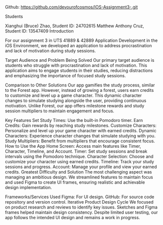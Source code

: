 Github: https://github.com/devourofcosmos/IOS-Assignment3-.git

Students

Xianghui (Bruce) Zhao, Student ID: 24702615
Matthew Anthony Cruz, Student ID: 13547409
Introduction

For our assignment 3 in UTS 41889 & 42889 Application Development in the iOS Environment, we developed an application to address procrastination and lack of motivation during study sessions.

Target Audience and Problem Being Solved
Our primary target audience is students who struggle with procrastination and lack of motivation. This application aims to engage students in their studies, reducing distractions and emphasizing the importance of focused study sessions.

Comparison to Other Solutions
Our app gamifies the study process, similar to the Forest app. However, instead of growing a forest, users earn credits to customize and level up a game character. This dynamic character changes to simulate studying alongside the user, providing continuous motivation. Unlike Forest, our app offers milestone rewards and study session multipliers to maintain engagement and focus.

Key Features
Set Study Times: Use the built-in Pomodoro timer.
Earn Credits: Gain rewards by reaching study milestones.
Customize Characters: Personalize and level up your game character with earned credits.
Dynamic Characters: Experience character changes that simulate studying with you.
Study Multipliers: Benefit from multipliers that encourage consistent focus.
How to Use the App
Home Screen: Access main features like Timer, Character, Timeline, and Account.
Timer: Set study sessions and break intervals using the Pomodoro technique.
Character Selection: Choose and customize your character using earned credits.
Timeline: Track your study sessions and progress.
Account: Manage your profile and view your earned credits.
Greatest Difficulty and Solution
The most challenging aspect was managing an ambitious design. We streamlined features to maintain focus and used Figma to create UI frames, ensuring realistic and achievable design implementation.

Frameworks/Services Used
Figma: For UI design.
GitHub: For source code repository and version control.
Iterative Product Design Cycle
We focused on product research and reviews to identify key issues. Sketches and Figma frames helped maintain design consistency. Despite limited user testing, our app follows the intended UI design and remains a work in progress.
